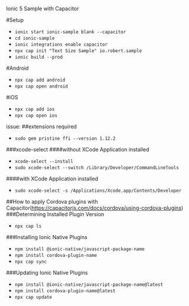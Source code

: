 Ionic 5 Sample with Capacitor

#Setup
- `ionic start ionic-sample blank --capacitor`
- `cd ionic-sample`
- `ionic integrations enable capacitor`
- `npx cap init "Text Size Sample" io.robert.sample`
- `ionic build --prod`

#Android
- `npx cap add android`
- `npx cap open android`

#iOS
- `npx cap add ios`
- `npx cap open ios`

issue: 
##extensions required
- `sudo gem pristine ffi --version 1.12.2`

###xcode-select
####without XCode Application installed
- `xcode-select --install`
- `sudo xcode-select --switch /Library/Developer/CommandLineTools`

####with XCode Application installed
- `sudo xcode-select -s /Applications/Xcode.app/Contents/Developer`

##How to apply Cordova plugins with Capacitor(https://capacitorjs.com/docs/cordova/using-cordova-plugins)
###Determining Installed Plugin Version
- `npx cap ls`

###Installing Ionic Native Plugins
- `npm install @ionic-native/javascript-package-name`
- `npm install cordova-plugin-name`
- `npx cap sync`

###Updating Ionic Native Plugins
- `npm install @ionic-native/javascript-package-name@latest`
- `npm install cordova-plugin-name@latest`
- `npx cap update`